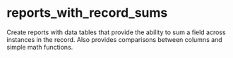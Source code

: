# reports_with_record_sums
Create reports with data tables that provide the ability to sum a field across instances in the record. Also provides comparisons between columns and simple math functions.

